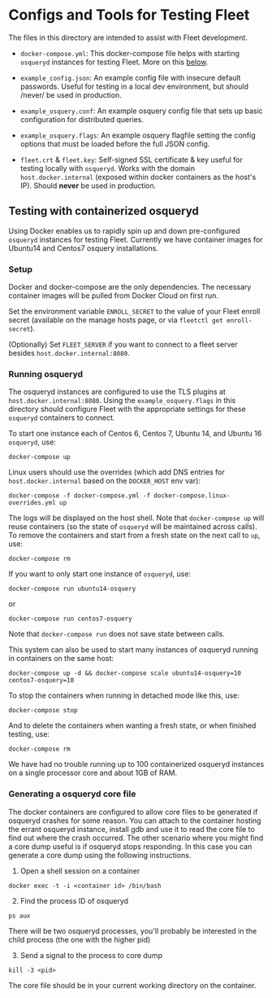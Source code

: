 # Configs and Tools for Testing Fleet

The files in this directory are intended to assist with Fleet development.

- `docker-compose.yml`: This docker-compose file helps with starting `osqueryd` instances for testing Fleet. More on this [below](#testing-with-containerized-osqueryd).

- `example_config.json`: An example config file with insecure default passwords. Useful for testing in a local dev environment, but should /never/ be used in production.

- `example_osquery.conf`: An example osquery config file that sets up basic configuration for distributed queries.

- `example_osquery.flags`: An example osquery flagfile setting the config options that must be loaded before the full JSON config.

- `fleet.crt` & `fleet.key`: Self-signed SSL certificate & key useful for testing locally with `osqueryd`. Works with the domain `host.docker.internal` (exposed within docker containers as the host's IP). Should **never** be used in production.

## Testing with containerized osqueryd

Using Docker enables us to rapidly spin up and down pre-configured `osqueryd` instances for testing Fleet. Currently we have container images for Ubuntu14 and Centos7 osquery installations.

### Setup

Docker and docker-compose are the only dependencies. The necessary container images will be pulled from Docker Cloud on first run.

Set the environment variable `ENROLL_SECRET` to the value of your Fleet enroll secret (available on the manage hosts page, or via `fleetctl get enroll-secret`).

(Optionally) Set `FLEET_SERVER` if you want to connect to a fleet server
besides `host.docker.internal:8080`.

### Running osqueryd

The osqueryd instances are configured to use the TLS plugins at `host.docker.internal:8080`. Using the `example_osquery.flags` in this directory should configure Fleet with the appropriate settings for these `osqueryd` containers to connect.

To start one instance each of Centos 6, Centos 7, Ubuntu 14, and Ubuntu 16
`osqueryd`, use:

```
docker-compose up
```

Linux users should use the overrides (which add DNS entries for
`host.docker.internal` based on the `DOCKER_HOST` env var):

```
docker-compose -f docker-compose.yml -f docker-compose.linux-overrides.yml up
```

The logs will be displayed on the host shell. Note that `docker-compose up` will reuse containers (so the state of `osqueryd` will be maintained across calls). To remove the containers and start from a fresh state on the next call to `up`, use:

```
docker-compose rm
```

If you want to only start one instance of `osqueryd`, use:

```
docker-compose run ubuntu14-osquery
```

or

```
docker-compose run centos7-osquery
```

Note that `docker-compose run` does not save state between calls.

This system can also be used to start many instances of osqueryd running in containers on the same host:

```
docker-compose up -d && docker-compose scale ubuntu14-osquery=10 centos7-osquery=10
```

To stop the containers when running in detached mode like this, use:

```
docker-compose stop
```

And to delete the containers when wanting a fresh state, or when finished testing, use:

```
docker-compose rm
```

We have had no trouble running up to 100 containerized osqueryd instances on a single processor core and about 1GB of RAM.

### Generating a osqueryd core file

The docker containers are configured to allow core files to be generated if osqueryd
crashes for some reason. You can attach to the container hosting the errant osqueryd
instance, install gdb and use it to read the core file to find out where the crash
occurred. The other scenario where you might find a core dump useful is if osqueryd
stops responding. In this case you can generate a core dump using the following instructions.

1. Open a shell session on a container

```
docker exec -t -i <container id> /bin/bash
```

2. Find the process ID of osqueryd

```
ps aux
```

There will be two osqueryd processes, you'll probably be interested in the child process (the one with the higher pid)

3. Send a signal to the process to core dump

```
kill -3 <pid>
```

The core file should be in your current working directory on the container.
